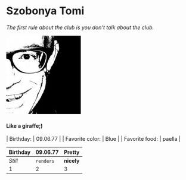 # Szobonya Tomi
*The first rule about the club is you don't talk about the club.*

![Tomi](image/profilpic.jpg)

#### Like a giraffe;)

| Birthday: | 09.06.77 |
| Favorite color: | Blue |
| Favorite food: | paella |


Birthday | 09.06.77 | Pretty
--- | --- | ---
*Still* | `renders` | **nicely**
1 | 2 | 3

